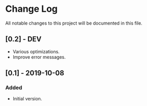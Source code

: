 # Change Log
All notable changes to this project will be documented in this file.

## [0.2] - DEV
- Various optimizations.
- Improve error messages.

## [0.1] - 2019-10-08
### Added
- Initial version.
